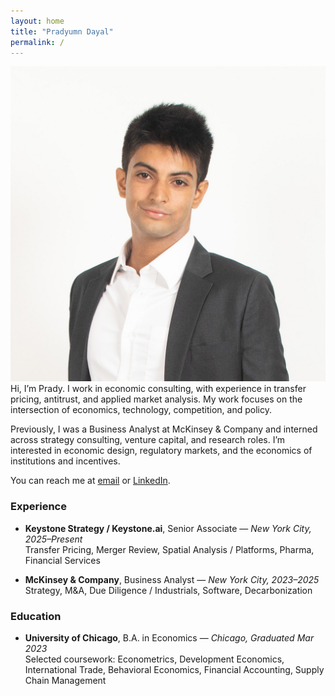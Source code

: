 ```yaml
---
layout: home
title: "Pradyumn Dayal"
permalink: /
---
```


<div class="intro-with-photo">
  <img src="/assets/images/bio-photo.jpg" alt="Pradyumn Dayal headshot" class="bio-photo" />

  <div class="intro-text">
  Hi, I’m Prady. I work in economic consulting, with experience in transfer pricing, antitrust, and applied market analysis. My work focuses on the intersection of economics, technology, competition, and policy.

  Previously, I was a Business Analyst at McKinsey & Company and interned across strategy consulting, venture capital, and research roles. I’m interested in economic design, regulatory markets, and the economics of institutions and incentives.

  You can reach me at <a href="mailto:pradyumn.dayal@gmail.com">email</a> or <a href="https://www.linkedin.com/in/pradyumn-dayal/">LinkedIn</a>.
  </div>
</div>



### Experience

- **Keystone Strategy / Keystone.ai**, Senior Associate — *New York City, 2025–Present*  
  Transfer Pricing, Merger Review, Spatial Analysis / Platforms, Pharma, Financial Services

- **McKinsey & Company**, Business Analyst — *New York City, 2023–2025*  
  Strategy, M&A, Due Diligence / Industrials, Software, Decarbonization



### Education

- **University of Chicago**, B.A. in Economics — *Chicago, Graduated Mar 2023*  
  Selected coursework: Econometrics, Development Economics, International Trade, Behavioral Economics, Financial Accounting, Supply Chain Management
